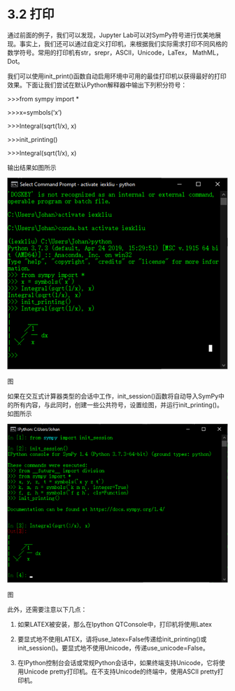 # 3.2 打印


通过前面的例子，我们可以发现，Jupyter
Lab可以对SymPy符号进行优美地展现。事实上，我们还可以通过自定义打印机，来根据我们实际需求打印不同风格的数学符号。常用的打印机有str，srepr，ASCII，Unicode，LaTex，
MathML，Dot。

我们可以使用init_print()函数自动启用环境中可用的最佳打印机以获得最好的打印效果。下面让我们尝试在默认Python解释器中输出下列积分符号：

\>\>\>from sympy import \*

\>\>\>x=symbols(‘x’)

\>\>\>Integral(sqrt(1/x), x)

\>\>\>init\_printing()

\>\>\>Integral(sqrt(1/x), x)

输出结果如图所示

![](media/2a67e967a982c60ac90ba2501a1380e5.png)

图

如果在交互式计算器类型的会话中工作，init_session()函数将自动导入SymPy中的所有内容，与此同时，创建一些公共符号，设置绘图，并运行init_printing()。如图所示

![](media/ac100f2d41502bbad315babae1b9a2ec.png)

图

此外，还需要注意以下几点：

1.  如果LATEX被安装，那么在Ipython QTConsole中，打印机将使用Latex

2.  要显式地不使用LATEX，请将use_latex=False传递给init_printing()或init_session()。要显式地不使用Unicode，传递use_unicode=False。

3.  在IPython控制台会话或常规Python会话中，如果终端支持Unicode，它将使用Unicode
    pretty打印机。在不支持Unicode的终端中，使用ASCII pretty打印机。
